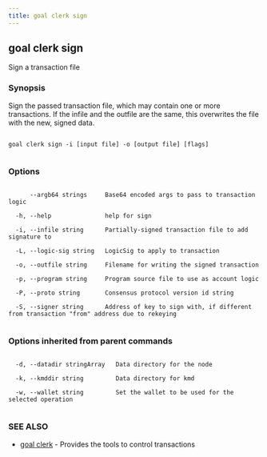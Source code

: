 ```yaml
---
title: goal clerk sign
---
```


## goal clerk sign



Sign a transaction file



### Synopsis



Sign the passed transaction file, which may contain one or more transactions. If the infile and the outfile are the same, this overwrites the file with the new, signed data.




```

goal clerk sign -i [input file] -o [output file] [flags]


```



### Options




```

      --argb64 strings     Base64 encoded args to pass to transaction logic

  -h, --help               help for sign

  -i, --infile string      Partially-signed transaction file to add signature to

  -L, --logic-sig string   LogicSig to apply to transaction

  -o, --outfile string     Filename for writing the signed transaction

  -p, --program string     Program source file to use as account logic

  -P, --proto string       Consensus protocol version id string

  -S, --signer string      Address of key to sign with, if different from transaction "from" address due to rekeying


```



### Options inherited from parent commands




```

  -d, --datadir stringArray   Data directory for the node

  -k, --kmddir string         Data directory for kmd

  -w, --wallet string         Set the wallet to be used for the selected operation


```



### SEE ALSO



* [goal clerk](../../clerk/clerk/)	 - Provides the tools to control transactions 



